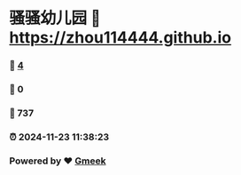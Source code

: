 # 骚骚幼儿园 :link: https://zhou114444.github.io 
### :page_facing_up: [4](https://zhou114444.github.io/tag.html) 
### :speech_balloon: 0 
### :hibiscus: 737 
### :alarm_clock: 2024-11-23 11:38:23 
### Powered by :heart: [Gmeek](https://github.com/Meekdai/Gmeek)
